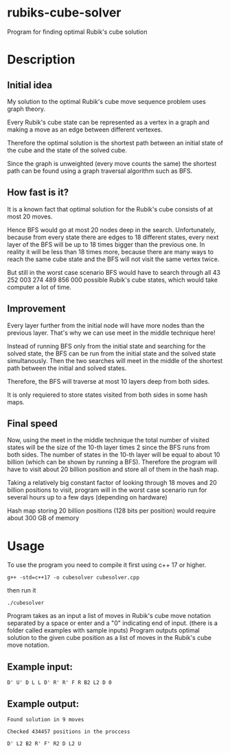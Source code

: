 # rubiks-cube-solver
Program for finding optimal Rubik's cube solution
# Description

## Initial idea

My solution to the optimal Rubik's cube move sequence problem uses graph theory.

Every Rubik's cube state can be represented as a vertex in a graph and making a move as an edge between different vertexes.

Therefore the optimal solution is the shortest path between an initial state of the cube and the state of the solved cube.

Since the graph is unweighted (every move counts the same) the shortest path can be found using a graph traversal algorithm such as BFS.

## How fast is it?

It is a known fact that optimal solution for the Rubik's cube consists of at most 20 moves.

Hence BFS would go at most 20 nodes deep in the search. 
Unfortunately, because from every state there are edges to 18 different states, every next layer of the BFS will be up to 18 times bigger than the previous one. In reality it will be less than 18 times more, because there are many ways to reach the same cube state and the BFS will not visit the same vertex twice.

But still in the worst case scenario BFS would have to search through all 43 252 003 274 489 856 000 possible Rubik's cube states, which would take computer a lot of time.

## Improvement

Every layer further from the initial node will have more nodes than the previous layer. That's why we can use meet in the middle technique here!

Instead of running BFS only from the initial state and searching for the solved state, the BFS can be run from the initial state and the solved state simultanously. Then the two searches will meet in the middle of the shortest path between the initial and solved states. 

Therefore, the BFS will traverse at most 10 layers deep from both sides. 

It is only requiered to store states visited from both sides in some hash maps.

## Final speed

Now, using the meet in the middle technique the total number of visited states will be the size of the 10-th layer times 2 since the BFS runs from both sides. The number of states in the 10-th layer will be equal to about 10 billion (which can be shown by running a BFS).
Therefore the program will have to visit about 20 billion position and store all of them in the hash map.

Taking a relatively big constant factor of looking through 18 moves and 20 billion positions to visit, program will in the worst case scenario run for several hours up to a few days (depending on hardware)

Hash map storing 20 billion positions (128 bits per position) would require about 300 GB of memory

# Usage

To use the program you need to compile it first using c++ 17 or higher.
```
g++ -std=c++17 -o cubesolver cubesolver.cpp
```
then run it
```
./cubesolver
```
Program takes as an input a list of moves in Rubik's cube move notation separated by a space or enter and a "0" indicating end of input.
(there is a folder called examples with sample inputs)
Program outputs optimal solution to the given cube position as a list of moves in the Rubik's cube move notation.

## Example input:
```
D' U' D L L D' R' R' F R B2 L2 D 0
```
## Example output:
```
Found solution in 9 moves

Checked 434457 positions in the proccess

D' L2 B2 R' F' R2 D L2 U
```
